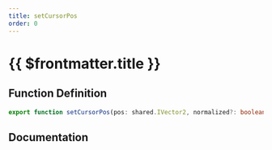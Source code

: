 ```yaml
---
title: setCursorPos
order: 0
---
```


# {{ $frontmatter.title }}

## Function Definition

```ts
export function setCursorPos(pos: shared.IVector2, normalized?: boolean): void;
```

## Documentation

<!--@include: ./parts/setCursorPos.md-->
